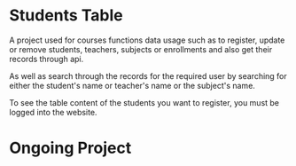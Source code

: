 
# Students Table
A project used for courses functions data usage such as to register, update or remove  students, teachers, subjects or enrollments and also get their records through api.

As well as search through the records for the required user by searching for either the student's name or teacher's name or the subject's name.

To see the table content of the students you want to register, you must be logged into the website.

# Ongoing Project
